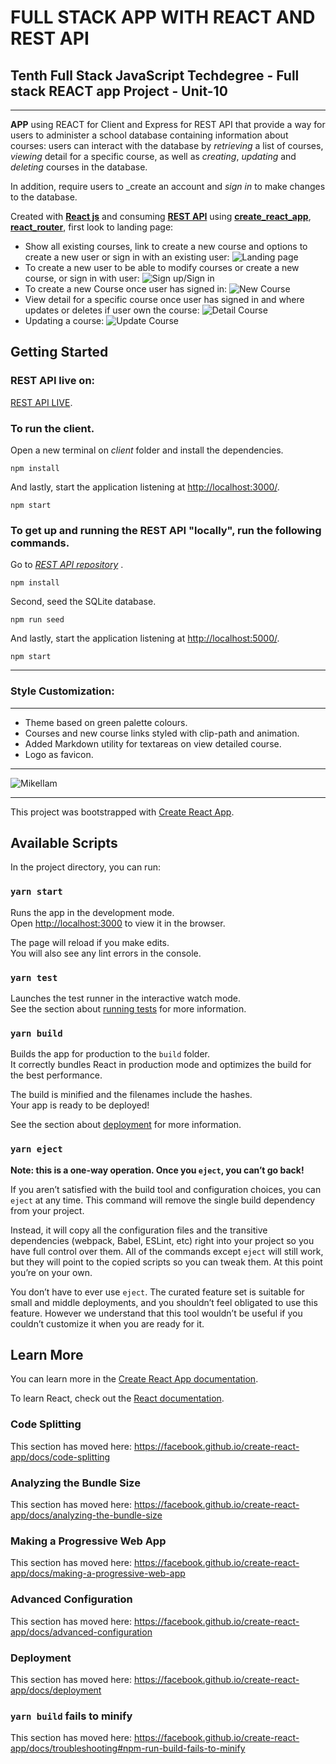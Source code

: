 # FULL STACK APP WITH REACT AND REST API

## Tenth Full Stack JavaScript Techdegree - Full stack REACT app Project - Unit-10

---
**APP** using REACT for Client and Express for REST API that provide a way for users to administer a school database containing information about courses: users can interact with the database by _retrieving_ a list of courses, _viewing_ detail for a specific course, as well as _creating_, _updating_ and _deleting_ courses in the database.

In addition, require users to _create an account and _sign in_ to make changes to the database.

Created with [**React js**](https://github.com/reactjs) and consuming [**REST API**](https://github.com/MikeLiam/rest_api) using [**create_react_app**](https://github.com/facebook/create-react-app), [**react_router**](https://github.com/ReactTraining/react-router), first look to landing page:

- Show all existing courses, link to create a new course and options to create a new user or sign in with an existing user:
![Landing page](https://res.cloudinary.com/da3z5stec/image/upload/v1601300853/Full%20stack%20app/landing_page_b1y0z0.png)
- To create a new user to be able to modify courses or create a new course, or sign in with user:
![Sign up/Sign in](https://res.cloudinary.com/da3z5stec/image/upload/v1601300853/Full%20stack%20app/signupin_plv0j9.png)
- To create a new Course once user has signed in:
![New Course](https://res.cloudinary.com/da3z5stec/image/upload/v1601300853/Full%20stack%20app/new_course_ryw93m.png)
- View detail for a specific course once user has signed in and where updates or deletes if user own the course:
![Detail Course](https://res.cloudinary.com/da3z5stec/image/upload/v1601300853/Full%20stack%20app/detailcourse2_phyinm.png)
- Updating a course:
![Update Course](https://res.cloudinary.com/da3z5stec/image/upload/v1601300854/Full%20stack%20app/update_fqqqu1.png)

## Getting Started

### REST API live on:
[REST API LIVE](https://restapimikeliam.herokuapp.com/api/).

### To run the client.

Open a new terminal on _client_ folder and install the dependencies.

```
npm install

```

And lastly, start the application listening at [http://localhost:3000/](http://localhost:3000/).

```
npm start
```

### To get up and running the REST API "locally", run the following commands.

Go to _[REST API repository](https://github.com/MikeLiam/rest_api)_ .

```
npm install

```

Second, seed the SQLite database.

```
npm run seed
```

And lastly, start the application listening at [http://localhost:5000/](http://localhost:5000/).

```
npm start
```
---

### Style Customization:
---
* Theme based on green palette colours.
* Courses and new course links styled with clip-path and animation.
* Added Markdown utility for textareas on view detailed course.
* Logo as favicon.

---

![MikelIam](https://res.cloudinary.com/da3z5stec/image/upload/v1597004412/Portfolio/logo_about_pemkn6.jpg)

---

This project was bootstrapped with [Create React App](https://github.com/facebook/create-react-app).

## Available Scripts

In the project directory, you can run:

### `yarn start`

Runs the app in the development mode.<br />
Open [http://localhost:3000](http://localhost:3000) to view it in the browser.

The page will reload if you make edits.<br />
You will also see any lint errors in the console.

### `yarn test`

Launches the test runner in the interactive watch mode.<br />
See the section about [running tests](https://facebook.github.io/create-react-app/docs/running-tests) for more information.

### `yarn build`

Builds the app for production to the `build` folder.<br />
It correctly bundles React in production mode and optimizes the build for the best performance.

The build is minified and the filenames include the hashes.<br />
Your app is ready to be deployed!

See the section about [deployment](https://facebook.github.io/create-react-app/docs/deployment) for more information.

### `yarn eject`

**Note: this is a one-way operation. Once you `eject`, you can’t go back!**

If you aren’t satisfied with the build tool and configuration choices, you can `eject` at any time. This command will remove the single build dependency from your project.

Instead, it will copy all the configuration files and the transitive dependencies (webpack, Babel, ESLint, etc) right into your project so you have full control over them. All of the commands except `eject` will still work, but they will point to the copied scripts so you can tweak them. At this point you’re on your own.

You don’t have to ever use `eject`. The curated feature set is suitable for small and middle deployments, and you shouldn’t feel obligated to use this feature. However we understand that this tool wouldn’t be useful if you couldn’t customize it when you are ready for it.

## Learn More

You can learn more in the [Create React App documentation](https://facebook.github.io/create-react-app/docs/getting-started).

To learn React, check out the [React documentation](https://reactjs.org/).

### Code Splitting

This section has moved here: https://facebook.github.io/create-react-app/docs/code-splitting

### Analyzing the Bundle Size

This section has moved here: https://facebook.github.io/create-react-app/docs/analyzing-the-bundle-size

### Making a Progressive Web App

This section has moved here: https://facebook.github.io/create-react-app/docs/making-a-progressive-web-app

### Advanced Configuration

This section has moved here: https://facebook.github.io/create-react-app/docs/advanced-configuration

### Deployment

This section has moved here: https://facebook.github.io/create-react-app/docs/deployment

### `yarn build` fails to minify

This section has moved here: https://facebook.github.io/create-react-app/docs/troubleshooting#npm-run-build-fails-to-minify
